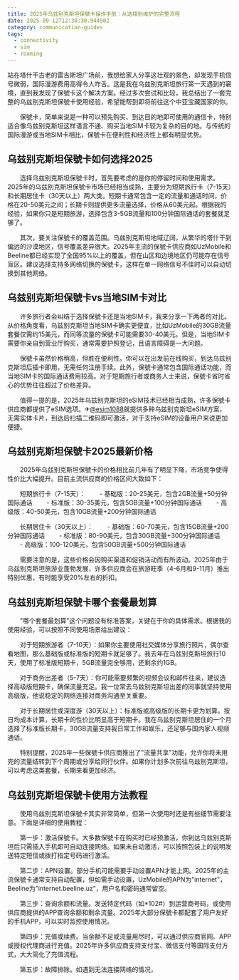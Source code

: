 ```yaml
---
title: 2025年乌兹别克斯坦保號卡操作手册：从选择到维护的完整流程
date: 2025-09-12T12:30:30.944502
category: communication-guides
tags:
  - connectivity
  - sim
  - roaming
---
```


站在塔什干古老的雷吉斯坦广场前，我想给家人分享这壮观的景色，却发现手机信号微弱，国际漫游费用高得令人咋舌。这是我在乌兹别克斯坦旅行第一天遇到的窘境，直到我发现了保號卡这个解决方案。经过多次尝试和比较，我总结出了一套完整的乌兹别克斯坦保號卡使用经验，希望能帮到即将前往这个中亚宝藏国家的你。

　　保號卡，简单来说是一种可以预先购买、到达目的地即可使用的通信卡，特别适合像乌兹别克斯坦这样语言不通、购买当地SIM卡较为复杂的目的地。与传统的国际漫游或当地SIM卡相比，保號卡在便利性和经济性上都有明显优势。

## 乌兹别克斯坦保號卡如何选择2025

　　选择乌兹别克斯坦保號卡时，首先要考虑的是你的停留时间和使用需求。2025年的乌兹别克斯坦保號卡市场已经相当成熟，主要分为短期旅行卡（7-15天）和长期居住卡（30天以上）两大类。短期卡通常包含一定的流量和通话时间，价格在20-50美元之间；长期卡则提供更多流量选择，价格从60美元起。根据我的经验，如果你只是短期旅游，选择包含3-5GB流量和100分钟国际通话的套餐就足够了。

　　其次，要关注保號卡的覆盖范围。乌兹别克斯坦地域辽阔，从繁华的塔什干到偏远的沙漠地区，信号覆盖差异很大。2025年主流的保號卡供应商如UzMobile和Beeline都已经实现了全国95%以上的覆盖，但在山区和边境地区仍可能存在信号盲区。建议选择支持多网络切换的保號卡，这样在单一网络信号不佳时可以自动切换到其他网络。

## 乌兹别克斯坦保號卡vs当地SIM卡对比

　　许多旅行者会纠结于选择保號卡还是当地SIM卡，我来分享一下两者的对比。从价格角度看，乌兹别克斯坦当地SIM卡确实更便宜，比如UzMobile的30GB流量套餐仅需约15美元，而同等流量的保號卡可能需要30-40美元。但是，当地SIM卡需要你亲自到营业厅购买，通常需要护照登记，且语言障碍是一大问题。

　　保號卡虽然价格稍高，但胜在便利性。你可以在出发前在线购买，到达乌兹别克斯坦后插卡即用，无需任何注册手续。此外，保號卡通常包含国际通话功能，而当地SIM卡的国际通话费用较高。对于短期旅行者或商务人士来说，保號卡省时省心的优势往往超过了价格差异。

　　值得一提的是，2025年乌兹别克斯坦的eSIM技术已经相当成熟，许多保號卡供应商都提供了eSIM选项。✈[@esim1088](https://t.me/s/esim1088)就提供多种乌兹别克斯坦eSIM方案，无需实体卡片，到达后扫描二维码即可激活，对于支持eSIM的设备用户来说更加便捷。

## 乌兹别克斯坦保號卡2025最新价格

　　2025年乌兹别克斯坦保號卡的价格相比前几年有了明显下降，市场竞争使得性价比大幅提升。目前主流供应商的价格区间大致如下：

　　短期旅行卡（7-15天）：
　　- 基础版：20-25美元，包含2GB流量+50分钟国际通话
　　- 标准版：30-35美元，包含5GB流量+100分钟国际通话
　　- 高级版：40-50美元，包含10GB流量+200分钟国际通话

　　长期居住卡（30天以上）：
　　- 基础版：60-70美元，包含15GB流量+200分钟国际通话
　　- 标准版：80-90美元，包含30GB流量+300分钟国际通话
　　- 高级版：100-120美元，包含50GB流量+500分钟国际通话

　　需要注意的是，这些价格会因购买渠道和促销活动而有所波动。2025年由于乌兹别克斯坦旅游业蓬勃发展，许多供应商会在旅游旺季（4-6月和9-11月）推出特别优惠，有时能享受20%左右的折扣。

## 乌兹别克斯坦保號卡哪个套餐最划算

　　"哪个套餐最划算"这个问题没有标准答案，关键在于你的具体需求。根据我的使用经验，可以按照不同使用场景给出建议：

　　对于短期旅游者（7-10天）：如果你主要使用社交媒体分享旅行照片，偶尔查看地图，那么基础版或标准版的短期卡就足够了。我去年在乌兹别克斯坦旅行10天，使用了标准版短期卡，5GB流量完全够用，还剩余约1GB。

　　对于商务出差者（5-7天）：你可能需要频繁的视频会议和邮件往来，建议选择高级版短期卡，确保流量充足。我一位常去乌兹别克斯坦出差的同事就坚持使用高级版，他说稳定的网络连接对商务沟通至关重要。

　　对于长期居住或深度游（30天以上）：标准版或高级版的长期卡更为划算。按日均成本计算，长期卡的性价比明显高于短期卡。我在乌兹别克斯坦居住的一个月选择了标准版长期卡，30GB流量支持我日常工作和娱乐，还足够与国内家人视频通话。

　　特别提醒，2025年一些保號卡供应商推出了"流量共享"功能，允许你将未用完的流量结转到下个周期或分享给同行伙伴。如果你计划多次前往乌兹别克斯坦，可以考虑这类套餐，长期来看更加经济。

## 乌兹别克斯坦保號卡使用方法教程

　　使用乌兹别克斯坦保號卡其实非常简单，但第一次使用时还是有些细节需要注意。下面是详细的使用教程：

　　第一步：激活保號卡。大多数保號卡在购买时已经预激活，你到达乌兹别克斯坦后只需插入手机即可自动连接网络。如果未自动激活，可以按照包装上的说明发送特定短信或拨打指定号码进行激活。

　　第二步：APN设置。部分手机可能需要手动设置APN才能上网。2025年的主流保號卡通常支持自动配置，但如需手动设置，UzMobile的APN为"internet"，Beeline为"internet.beeline.uz"，用户名和密码通常留空。

　　第三步：查询余额和流量。发送特定代码（如*102#）到运营商号码，或使用供应商提供的APP查询余额和剩余流量。2025年大部分保號卡都配套了用户友好的手机APP，可以实时监控使用情况。

　　第四步：充值或续费。当余额不足或流量用尽时，可以通过供应商官网、APP或授权代理商进行充值。2025年许多供应商支持支付宝、微信支付等国际支付方式，大大简化了充值流程。

　　第五步：故障排除。如遇到无法连接网络的情况，
